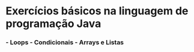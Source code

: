 
<h1> Exercícios básicos na linguagem de programação Java</h1>

<h3>
- Loops
- Condicionais
-  Arrays e Listas
</h3>
